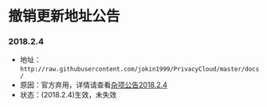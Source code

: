 # 撤销更新地址公告

### 2018.2.4
- 地址：`http://raw.githubusercontent.com/jokin1999/PrivacyCloud/master/docs/`
- 原因：官方弃用，详情请查看[杂项公告2018.2.4](./logs.md)
- 状态：(2018.2.4)生效，未失效
